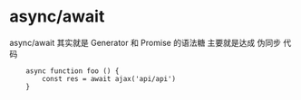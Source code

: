 # async/await

async/await 其实就是 Generator 和 Promise 的语法糖
主要就是达成 伪同步 代码

```
    async function foo () {
        const res = await ajax('api/api')
    }
```